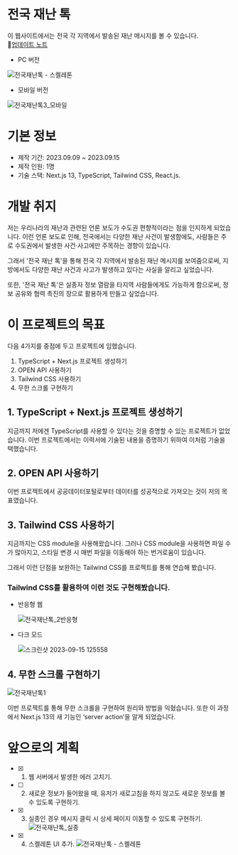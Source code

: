 # 전국 재난 톡
이 웹사이트에서는 전국 각 지역에서 발송된 재난 메시지를 볼 수 있습니다.  
🔗[업데이트 노트](https://robinyoondev.notion.site/8a0f10e1f24a4bd2aaf423083c498d08?v=225b7ff0a5dd4f80b4300165fcec80de&pvs=4)

- PC 버전
  
![전국재난톡 - 스켈레톤](https://github.com/robinyoon-dev/disaster-msg-project/assets/107087958/8d71061d-4908-4793-8ae4-410766540190)


- 모바일 버전
  
![전국재난톡3_모바일](https://github.com/robinyoon-dev/disaster-msg-project/assets/107087958/4f5ff6e1-9134-46b5-821e-b3277e3604b2)


# 기본 정보
- 제작 기간: 2023.09.09 ~ 2023.09.15
- 제작 인원: 1명
- 기술 스택: Next.js 13, TypeScript, Tailwind CSS, React.js.


# 개발 취지
저는 우리나라의 재난과 관련된 언론 보도가 수도권 편향적이라는 점을 인지하게 되었습니다. 이런 언론 보도로 인해, 전국에서는 다양한 재난 사건이 발생함에도, 사람들은 주로 수도권에서 발생한 사건·사고에만 주목하는 경향이 있습니다.

그래서 '전국 재난 톡'을 통해 전국 각 지역에서 발송된 재난 메시지를 보여줌으로써, 지방에서도 다양한 재난 사건과 사고가 발생하고 있다는 사실을 알리고 싶었습니다.

또한, '전국 재난 톡'은 실종자 정보 열람을 타지역 사람들에게도 가능하게 함으로써, 정보 공유와 협력 촉진의 장으로 활용하게 만들고 싶었습니다.

# 이 프로젝트의 목표

다음 4가지를 중점에 두고 프로젝트에 임했습니다.

1. TypeScript + Next.js 프로젝트 생성하기
2. OPEN API 사용하기
3. Tailwind CSS 사용하기
4. 무한 스크롤 구현하기

## 1. TypeScript + Next.js 프로젝트 생성하기

지금까지 저에겐 TypeScript를 사용할 수 있다는 것을 증명할 수 있는 프로젝트가 없었습니다. 이번 프로젝트에서는 이력서에 기술된 내용을 증명하기 위하여 이처럼 기술을 택했습니다.

## 2. OPEN API 사용하기

이번 프로젝트에서 공공데이터포털로부터 데이터를 성공적으로 가져오는 것이 저의 목표였습니다.


## 3. Tailwind CSS 사용하기

지금까지는 CSS module을 사용해왔습니다.  그러나 CSS module을 사용하면 파일 수가 많아지고, 스타일 변경 시 매번 파일을 이동해야 하는 번거로움이 있습니다.

그래서 이런 단점을 보완하는 Tailwind CSS를 프로젝트를 통해 연습해 봤습니다.

### Tailwind CSS를 활용하여 이런 것도 구현해봤습니다.

- 반응형 웹
  
  ![전국재난톡_2반응형](https://github.com/robinyoon-dev/disaster-msg-project/assets/107087958/12dc2af5-c919-414e-abb0-54f26e5e3f05)

- 다크 모드
  
  ![스크린샷 2023-09-15 125558](https://github.com/robinyoon-dev/disaster-msg-project/assets/107087958/36ce260f-b603-4485-8694-a97e50ae4f0a)

## 4. 무한 스크롤 구현하기
![전국재난톡1](https://github.com/robinyoon-dev/disaster-msg-project/assets/107087958/8d8f34e4-bcb0-4fc9-9386-f54007108152)

이번 프로젝트를 통해 무한 스크롤을 구현하여 원리와 방법을 익혔습니다.
또한 이 과정에서 Next.js 13의 새 기능인 ‘server action’을 알게 되었습니다.

# 앞으로의 계획

- [x] 1. 웹 서버에서 발생한 에러 고치기.
- [ ] 2. 새로운 정보가 들어왔을 때, 유저가 새로고침을 하지 않고도 새로운 정보를 볼 수 있도록 구현하기.
- [x] 3. 실종인 경우 메시지 클릭 시 상세 페이지 이동할 수 있도록 구현하기.
  ![전국재난톡_실종](https://github.com/robinyoon-dev/disaster-msg-project/assets/107087958/1e682fe0-e5ff-4d64-a605-979648c99896)

      
- [x] 4. 스켈레톤 UI 추가. 
  ![전국재난톡 - 스켈레톤](https://github.com/robinyoon-dev/disaster-msg-project/assets/107087958/d469f6bd-c859-441f-956b-0a052706021e)
